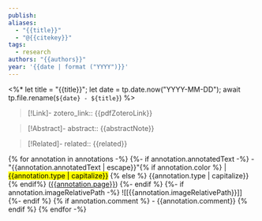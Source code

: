```yaml
---
publish: 
aliases:
  - "{{title}}"
  - "@{{citekey}}"
tags:
  - research
authors: "{{authors}}"
year: '{{date | format ("YYYY")}}'
---
```

<%*
	let title = "{{title}}";
	let date = tp.date.now("YYYY-MM-DD");
	await tp.file.rename(`${date} - ${title}`)
%>

> [!Link]-
> zotero_link:: {{pdfZoteroLink}}

> [!Abstract]-
> abstract:: {{abstractNote}}

> [!Related]-
> related:: {{related}}

{% for annotation in annotations -%}
	{%- if annotation.annotatedText -%}
		- "{{annotation.annotatedText | escape}}"{% if annotation.color %} | <mark style="background: {{annotation.color}}">{{annotation.type | capitalize}}</mark>  {% else %} {{annotation.type | capitalize}} {% endif%} ([{{annotation.page}}](zotero://open-pdf/library/items/{{annotation.attachment.itemKey}}?page={{annotation.page}}&annotation={{annotation.id}}))
	{%- endif %}
	{%- if annotation.imageRelativePath -%}
		![[{{annotation.imageRelativePath}}]]
	{%- endif %}
	{% if annotation.comment %}
		- {{annotation.comment}}
	{% endif %}
{% endfor -%}
